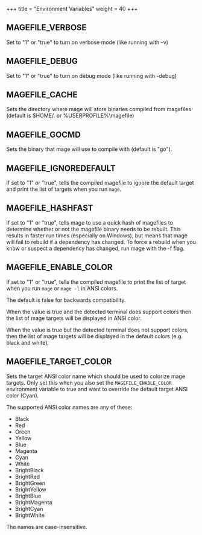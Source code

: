 +++
title = "Environment Variables"
weight = 40
+++

## MAGEFILE_VERBOSE

Set to "1" or "true" to turn on verbose mode (like running with -v)

## MAGEFILE_DEBUG

Set to "1" or "true" to turn on debug mode (like running with -debug)

## MAGEFILE_CACHE

Sets the directory where mage will store binaries compiled from magefiles
(default is $HOME/. or %USERPROFILE%\magefile)

## MAGEFILE_GOCMD

Sets the binary that mage will use to compile with (default is "go").

## MAGEFILE_IGNOREDEFAULT

If set to "1" or "true", tells the compiled magefile to ignore the default
target and print the list of targets when you run `mage`.

## MAGEFILE_HASHFAST

If set to "1" or "true", tells mage to use a quick hash of magefiles to
determine whether or not the magefile binary needs to be rebuilt. This results
in faster run times (especially on Windows), but means that mage will fail to
rebuild if a dependency has changed. To force a rebuild when you know or suspect
a dependency has changed, run mage with the -f flag.

## MAGEFILE_ENABLE_COLOR

If set to "1" or "true", tells the compiled magefile to print the list of target
when you run `mage` or `mage -l` in ANSI colors.

The default is false for backwards compatibility.

When the value is true and the detected terminal does support colors
then the list of mage targets will be displayed in ANSI color.

When the value is true but the detected terminal does not support colors,
then the list of mage targets will be displayed in the default colors
(e.g. black and white).

## MAGEFILE_TARGET_COLOR

Sets the target ANSI color name which should be used to colorize mage targets.
Only set this when you also set the `MAGEFILE_ENABLE_COLOR` environment
variable to true and want to override the default target ANSI color (Cyan).

The supported ANSI color names are any of these:

- Black
- Red
- Green
- Yellow
- Blue
- Magenta
- Cyan
- White
- BrightBlack
- BrightRed
- BrightGreen
- BrightYellow
- BrightBlue
- BrightMagenta
- BrightCyan
- BrightWhite

The names are case-insensitive.
